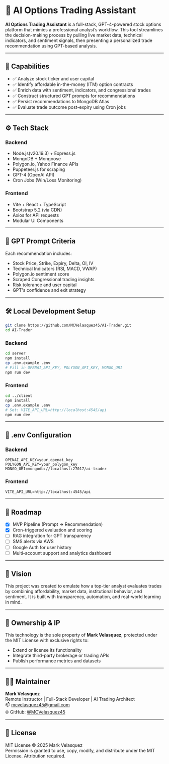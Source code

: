 # 🧠 AI Options Trading Assistant

**AI Options Trading Assistant** is a full-stack, GPT-4-powered stock options platform that mimics a professional analyst’s workflow. This tool streamlines the decision-making process by pulling live market data, technical indicators, and sentiment signals, then presenting a personalized trade recommendation using GPT-based analysis.

---

## 📌 Capabilities

- ✅ Analyze stock ticker and user capital
- ✅ Identify affordable in-the-money (ITM) option contracts
- ✅ Enrich data with sentiment, indicators, and congressional trades
- ✅ Construct structured GPT prompts for recommendations
- ✅ Persist recommendations to MongoDB Atlas
- ✅ Evaluate trade outcome post-expiry using Cron jobs

---

## ⚙️ Tech Stack

### Backend
- Node.js(v20.19.3) + Express.js
- MongoDB + Mongoose
- Polygon.io, Yahoo Finance APIs
- Puppeteer.js for scraping
- GPT-4 (OpenAI API)
- Cron Jobs (Win/Loss Monitoring)

### Frontend
- Vite + React + TypeScript
- Bootstrap 5.2 (via CDN)
- Axios for API requests
- Modular UI Components

---

## 🧠 GPT Prompt Criteria

Each recommendation includes:
- Stock Price, Strike, Expiry, Delta, OI, IV
- Technical Indicators (RSI, MACD, VWAP)
- Polygon.io sentiment score
- Scraped Congressional trading insights
- Risk tolerance and user capital
- GPT's confidence and exit strategy

---

## 🛠️ Local Development Setup

```bash
git clone https://github.com/MCVelasquez45/AI-Trader.git
cd AI-Trader
```

### Backend

```bash
cd server
npm install
cp .env.example .env
# Fill in OPENAI_API_KEY, POLYGON_API_KEY, MONGO_URI
npm run dev
```

### Frontend

```bash
cd ../client
npm install
cp .env.example .env
# Set: VITE_API_URL=http://localhost:4545/api
npm run dev
```

---

## 🌱 .env Configuration

### Backend

```env
OPENAI_API_KEY=your_openai_key
POLYGON_API_KEY=your_polygon_key
MONGO_URI=mongodb://localhost:27017/ai-trader
```

### Frontend

```env
VITE_API_URL=http://localhost:4545/api
```

---

## 🔭 Roadmap

- [x] MVP Pipeline (Prompt → Recommendation)
- [x] Cron-triggered evaluation and scoring
- [ ] RAG integration for GPT transparency
- [ ] SMS alerts via AWS
- [ ] Google Auth for user history
- [ ] Multi-account support and analytics dashboard

---

## 🧠 Vision

This project was created to emulate how a top-tier analyst evaluates trades by combining affordability, market data, institutional behavior, and sentiment. It is built with transparency, automation, and real-world learning in mind.

---

## 👤 Ownership & IP

This technology is the sole property of **Mark Velasquez**, protected under the MIT License with exclusive rights to:
- Extend or license its functionality
- Integrate third-party brokerage or trading APIs
- Publish performance metrics and datasets

---

## 👨‍💻 Maintainer

**Mark Velasquez**  
Remote Instructor | Full-Stack Developer | AI Trading Architect  
📫 mcvelasquez45@gmail.com  
🌐 GitHub: [@MCVelasquez45](https://github.com/MCVelasquez45)

---

## 📄 License

MIT License © 2025 Mark Velasquez  
Permission is granted to use, copy, modify, and distribute under the MIT License. Attribution required.
